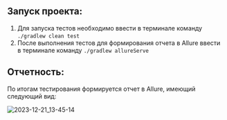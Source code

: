 ## Запуск проекта:

1. Для запуска тестов необходимо ввести в терминале команду ```./gradlew clean test```
2. После выполнения тестов для формирования отчета в Allure ввести в терминале команду ```./gradlew allureServe```

## Отчетность:
По итогам тестирования формируется отчет в Allure, имеющий следующий вид:

![2023-12-21_13-45-14](https://github.com/fshakrun/EscuelaStudentAccTest/assets/82056292/613275d3-ae18-4ec7-b06e-7898c986184d)
